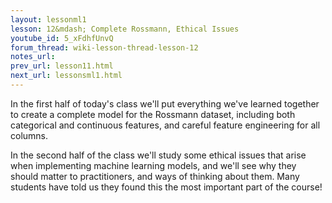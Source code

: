 ```yaml
---
layout: lessonml1
lesson: 12&mdash; Complete Rossmann, Ethical Issues
youtube_id: 5_xFdhfUnvQ 
forum_thread: wiki-lesson-thread-lesson-12
notes_url: 
prev_url: lesson11.html
next_url: lessonsml1.html
---
```

In the first half of today's class we'll put everything we've learned together to create a complete model for the Rossmann dataset, including both categorical and continuous features, and careful feature engineering for all columns.

In the second half of the class we'll study some ethical issues that arise when implementing machine learning models, and we'll see why they should matter to practitioners, and ways of thinking about them. Many students have told us they found this the most important part of the course!